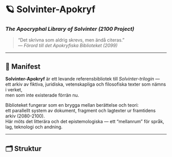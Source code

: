 # 🪐 Solvinter-Apokryf  
### *The Apocryphal Library of Solvinter (2100 Project)*  

> “Det skrivna som aldrig skrevs, men ändå citeras.”  
> — *Förord till det Apokryfiska Biblioteket (2099)*  

---

## 📘 Manifest

**Solvinter-Apokryf** är ett levande referensbibliotek till *Solvinter-trilogin* —  
ett arkiv av fiktiva, juridiska, vetenskapliga och filosofiska texter som nämns i verket,  
men som inte existerade förrän nu.

Biblioteket fungerar som en brygga mellan berättelse och teori:  
ett parallellt system av dokument, fragment och lagtexter ur framtidens arkiv (2080-2100).  
Här möts det litterära och det epistemologiska — ett “mellanrum” för språk, lag, teknologi och andning.

---

## 🗂 Struktur

